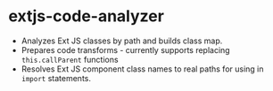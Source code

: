 # extjs-code-analyzer

- Analyzes  Ext JS classes by path and builds class map.
- Prepares code transforms - currently supports replacing `this.callParent` functions
- Resolves Ext JS component class names to real paths for using in `import` statements.

